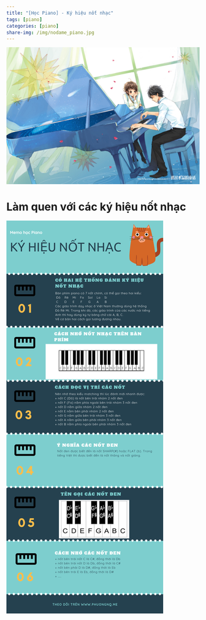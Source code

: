 ```yaml
---
title: "[Học Piano] - Ký hiệu nốt nhạc"
tags: [piano]
categories: [piano]
share-img: /img/nodame_piano.jpg
---
```


![](/img/nodame_piano.jpg)

# Làm quen với các ký hiệu nốt nhạc

![](/img/piano_tutorial_01.png)

